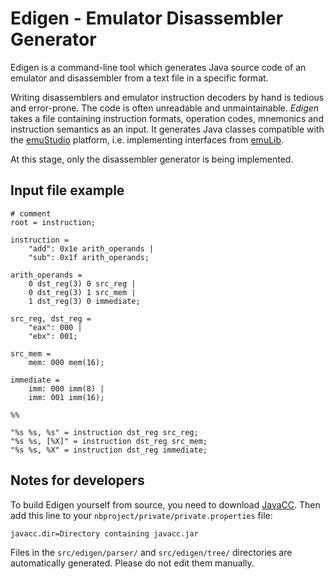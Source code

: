 Edigen - Emulator Disassembler Generator
========================================

Edigen is a command-line tool which generates Java source code of an emulator and disassembler from a text file in a specific format.

Writing disassemblers and emulator instruction decoders by hand is tedious and error-prone. The code is often unreadable and unmaintainable. *Edigen* takes a file containing instruction formats, operation codes, mnemonics and instruction semantics as an input. It generates Java classes compatible with the [emuStudio](http://github.com/vbmacher/emuStudio) platform, i.e. implementing interfaces from [emuLib](http://github.com/vbmacher/emuLib).

At this stage, only the disassembler generator is being implemented.

Input file example
------------------

	# comment
	root = instruction;

	instruction =
		"add": 0x1e arith_operands |
		"sub": 0x1f arith_operands;

	arith_operands =
		0 dst_reg(3) 0 src_reg |
		0 dst_reg(3) 1 src_mem |
		1 dst_reg(3) 0 immediate;

	src_reg, dst_reg =
		"eax": 000 |
		"ebx": 001;

	src_mem = 
		mem: 000 mem(16);

	immediate =
		imm: 000 imm(8) |
		imm: 001 imm(16);

	%%

	"%s %s, %s" = instruction dst_reg src_reg;
	"%s %s, [%X]" = instruction dst_reg src_mem;
	"%s %s, %X" = instruction dst_reg immediate;

Notes for developers
-------------------
To build Edigen yourself from source, you need to download [JavaCC](http://javacc.java.net/). Then add this line to your `nbproject/private/private.properties` file:

	javacc.dir=Directory containing javacc.jar

Files in the `src/edigen/parser/` and `src/edigen/tree/` directories are automatically generated. Please do not edit them manually.
